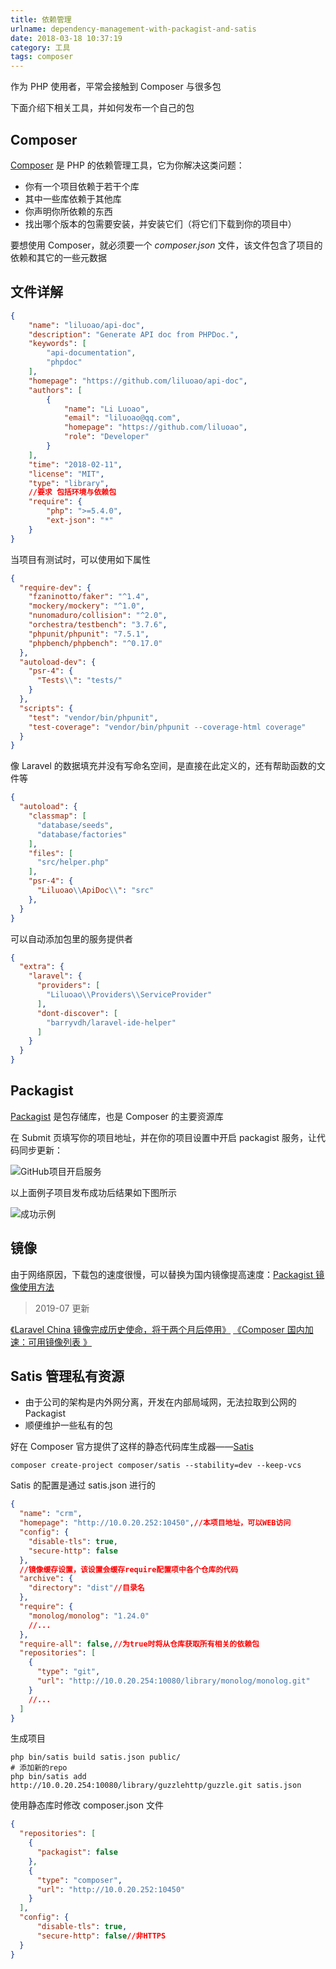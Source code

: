 ```yaml
---
title: 依赖管理
urlname: dependency-management-with-packagist-and-satis
date: 2018-03-18 10:37:19
category: 工具
tags: composer
---
```


作为 PHP 使用者，平常会接触到 Composer 与很多包

下面介绍下相关工具，并如何发布一个自己的包

<!-- more -->

## Composer

[Composer](https://docs.phpcomposer.com/00-intro.html) 是 PHP 的依赖管理工具，它为你解决这类问题：

- 你有一个项目依赖于若干个库
- 其中一些库依赖于其他库
- 你声明你所依赖的东西
- 找出哪个版本的包需要安装，并安装它们（将它们下载到你的项目中）

要想使用 Composer，就必须要一个 *composer.json* 文件，该文件包含了项目的依赖和其它的一些元数据

## 文件详解

```json
{
    "name": "liluoao/api-doc",
    "description": "Generate API doc from PHPDoc.",
    "keywords": [
        "api-documentation",
        "phpdoc"
    ],
    "homepage": "https://github.com/liluoao/api-doc",
    "authors": [
        {
            "name": "Li Luoao",
            "email": "liluoao@qq.com",
            "homepage": "https://github.com/liluoao",
            "role": "Developer"
        }
    ],
    "time": "2018-02-11",
    "license": "MIT",
    "type": "library",
    //要求 包括环境与依赖包
    "require": {
        "php": ">=5.4.0",
        "ext-json": "*"
    }
}
```

当项目有测试时，可以使用如下属性

```json
{
  "require-dev": {
    "fzaninotto/faker": "^1.4",
    "mockery/mockery": "^1.0",
    "nunomaduro/collision": "^2.0",
    "orchestra/testbench": "3.7.6",
    "phpunit/phpunit": "7.5.1",
    "phpbench/phpbench": "^0.17.0"
  },
  "autoload-dev": {
    "psr-4": {
      "Tests\\": "tests/"
    }
  },
  "scripts": {
    "test": "vendor/bin/phpunit",
    "test-coverage": "vendor/bin/phpunit --coverage-html coverage"
  }
}
```

像 Laravel 的数据填充并没有写命名空间，是直接在此定义的，还有帮助函数的文件等

```json
{
  "autoload": {
    "classmap": [
      "database/seeds",
      "database/factories"
    ],
    "files": [
      "src/helper.php"
    ],
    "psr-4": {
      "Liluoao\\ApiDoc\\": "src"
    },
  }
}
```

可以自动添加包里的服务提供者

```json
{
  "extra": {
    "laravel": {
      "providers": [
        "Liluoao\\Providers\\ServiceProvider"
      ],
      "dont-discover": [
        "barryvdh/laravel-ide-helper"
      ]
    }
  }
}
```

## Packagist

[Packagist](https://packagist.org/) 是包存储库，也是 Composer 的主要资源库

在 Submit 页填写你的项目地址，并在你的项目设置中开启 packagist 服务，让代码同步更新：

![GitHub项目开启服务](https://cdn.jsdelivr.net/gh/liluoao/cdn@0.0.3/image/composer-setting.png)

以上面例子项目发布成功后结果如下图所示

![成功示例](https://cdn.jsdelivr.net/gh/liluoao/cdn@0.0.3/image/packagist-final.png)

## 镜像

由于网络原因，下载包的速度很慢，可以替换为国内镜像提高速度：[Packagist 镜像使用方法](https://pkg.phpcomposer.com/#how-to-use-packagist-mirror)

> 2019-07 更新

[《Laravel China 镜像完成历史使命，将于两个月后停用》](https://learnku.com/articles/30758)
[《Composer 国内加速：可用镜像列表 》](https://learnku.com/php/wikis/30594)

## Satis 管理私有资源

- 由于公司的架构是内外网分离，开发在内部局域网，无法拉取到公网的 Packagist
- 顺便维护一些私有的包

好在 Composer 官方提供了这样的静态代码库生成器——[Satis](https://docs.phpcomposer.com/articles/handling-private-packages-with-satis.html)

```
composer create-project composer/satis --stability=dev --keep-vcs
```

Satis 的配置是通过 satis.json 进行的

```json satis.json
{
  "name": "crm",
  "homepage": "http://10.0.20.252:10450",//本项目地址，可以WEB访问
  "config": {
    "disable-tls": true,
    "secure-http": false
  },
  //镜像缓存设置，该设置会缓存require配置项中各个仓库的代码
  "archive": {
    "directory": "dist"//目录名
  },
  "require": {
    "monolog/monolog": "1.24.0"
    //...
  },
  "require-all": false,//为true时将从仓库获取所有相关的依赖包
  "repositories": [
    {
      "type": "git",
      "url": "http://10.0.20.254:10080/library/monolog/monolog.git"
    }
    //...
  ]
}
```

生成项目

```
php bin/satis build satis.json public/
# 添加新的repo
php bin/satis add http://10.0.20.254:10080/library/guzzlehttp/guzzle.git satis.json
```

使用静态库时修改 composer.json 文件

```json composer.json
{
  "repositories": [
    {
      "packagist": false
    },
    {
      "type": "composer",
      "url": "http://10.0.20.252:10450"
    } 
  ],
  "config": {
      "disable-tls": true,
      "secure-http": false//非HTTPS
  }
}
```
